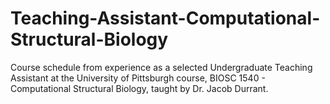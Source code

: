 # Teaching-Assistant-Computational-Structural-Biology
Course schedule from experience as a selected Undergraduate Teaching Assistant at the University of Pittsburgh course, BIOSC 1540 - Computational Structural Biology, taught by Dr. Jacob Durrant. 

